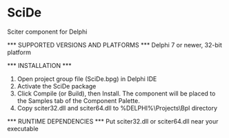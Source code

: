 # SciDe
Sciter component for Delphi

*** SUPPORTED VERSIONS AND PLATFORMS ***
Delphi 7 or newer, 32-bit platform

*** INSTALLATION ***
1. Open project group file (SciDe.bpg) in Delphi IDE
2. Activate the SciDe package
3. Click Compile (or Build), then Install. The component will be placed to the Samples tab of the Component Palette.
4. Copy sciter32.dll and sciter64.dll to %DELPHI%\Projects\Bpl directory

*** RUNTIME DEPENDENCIES ***
Put sciter32.dll or sciter64.dll near your executable
